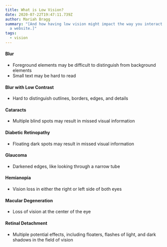 ```yaml
---
title: What is Low Vision?
date: 2020-07-22T19:47:11.739Z
author: Mariah Bragg
summary: "[And how having low vision might impact the way you interact with
  a website.]"
tags:
  - vision
---
```


#### Blur

- Foreground elements may be difficult to distinguish from background elements
- Small text may be hard to read

#### Blur with Low Contrast

- Hard to distinguish outlines, borders, edges, and details

#### Cataracts

- Multiple blind spots may result in missed visual information

#### Diabetic Retinopathy

- Floating dark spots may result in missed visual information

#### Glaucoma

- Darkened edges, like looking through a narrow tube

#### Hemianopia

- Vision loss in either the right or left side of both eyes

#### Macular Degeneration

- Loss of vision at the center of the eye

#### Retinal Detachment

- Multiple potential effects, including floaters, flashes of light, and dark shadows in the field of vision
